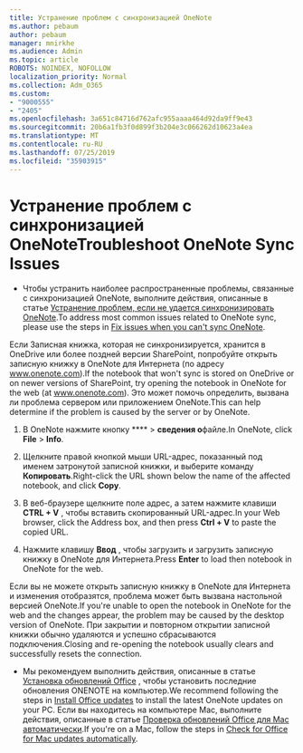 ```yaml
---
title: Устранение проблем с синхронизацией OneNote
ms.author: pebaum
author: pebaum
manager: mnirkhe
ms.audience: Admin
ms.topic: article
ROBOTS: NOINDEX, NOFOLLOW
localization_priority: Normal
ms.collection: Adm_O365
ms.custom:
- "9000555"
- "2405"
ms.openlocfilehash: 3a651c84716d762afc955aaaa464d92da9ff9e43
ms.sourcegitcommit: 20b6a1fb3f0d899f3b204e3c066262d10623a4ea
ms.translationtype: MT
ms.contentlocale: ru-RU
ms.lasthandoff: 07/25/2019
ms.locfileid: "35903915"
---
```

# <a name="troubleshoot-onenote-sync-issues"></a><span data-ttu-id="7a8f5-102">Устранение проблем с синхронизацией OneNote</span><span class="sxs-lookup"><span data-stu-id="7a8f5-102">Troubleshoot OneNote Sync Issues</span></span>

* <span data-ttu-id="7a8f5-103">Чтобы устранить наиболее распространенные проблемы, связанные с синхронизацией OneNote, выполните действия, описанные в статье [Устранение проблем, если не удается синхронизировать OneNote](https://support.office.com/article/Fix-issues-when-you-can-t-sync-OneNote-299495ef-66d1-448f-90c1-b785a6968d45).</span><span class="sxs-lookup"><span data-stu-id="7a8f5-103">To address most common issues related to OneNote sync, please use the steps in [Fix issues when you can't sync OneNote](https://support.office.com/article/Fix-issues-when-you-can-t-sync-OneNote-299495ef-66d1-448f-90c1-b785a6968d45).</span></span>

<span data-ttu-id="7a8f5-104">Если Записная книжка, которая не синхронизируется, хранится в OneDrive или более поздней версии SharePoint, попробуйте открыть записную книжку в OneNote для Интернета (по адресу www.onenote.com).</span><span class="sxs-lookup"><span data-stu-id="7a8f5-104">If the notebook that won't sync is stored on OneDrive or on newer versions of SharePoint, try opening the notebook in OneNote for the web (at www.onenote.com).</span></span> <span data-ttu-id="7a8f5-105">Это может помочь определить, вызвана ли проблема сервером или приложением OneNote.</span><span class="sxs-lookup"><span data-stu-id="7a8f5-105">This can help determine if the problem is caused by the server or by OneNote.</span></span>

1. <span data-ttu-id="7a8f5-106">В OneNote нажмите кнопку \*\*\*\* > **сведения о**файле.</span><span class="sxs-lookup"><span data-stu-id="7a8f5-106">In OneNote, click **File** > **Info**.</span></span>

2. <span data-ttu-id="7a8f5-107">Щелкните правой кнопкой мыши URL-адрес, показанный под именем затронутой записной книжки, и выберите команду **Копировать**.</span><span class="sxs-lookup"><span data-stu-id="7a8f5-107">Right-click the URL shown below the name of the affected notebook, and click **Copy**.</span></span>

3. <span data-ttu-id="7a8f5-108">В веб-браузере щелкните поле адрес, а затем нажмите клавиши **CTRL + V** , чтобы вставить скопированный URL-адрес.</span><span class="sxs-lookup"><span data-stu-id="7a8f5-108">In your Web browser, click the Address box, and then press **Ctrl + V** to paste the copied URL.</span></span>

4. <span data-ttu-id="7a8f5-109">Нажмите клавишу **Ввод** , чтобы загрузить и загрузить записную книжку в OneNote для Интернета.</span><span class="sxs-lookup"><span data-stu-id="7a8f5-109">Press **Enter** to load then notebook in OneNote for the web.</span></span>

<span data-ttu-id="7a8f5-110">Если вы не можете открыть записную книжку в OneNote для Интернета и изменения отобразятся, проблема может быть вызвана настольной версией OneNote.</span><span class="sxs-lookup"><span data-stu-id="7a8f5-110">If you're unable to open the notebook in OneNote for the web and the changes appear, the problem may be caused by the desktop version of OneNote.</span></span> <span data-ttu-id="7a8f5-111">При закрытии и повторном открытии записной книжки обычно удаляются и успешно сбрасываются подключения.</span><span class="sxs-lookup"><span data-stu-id="7a8f5-111">Closing and re-opening the notebook usually clears and successfully resets the connection.</span></span>

* <span data-ttu-id="7a8f5-112">Мы рекомендуем выполнить действия, описанные в статье [Установка обновлений Office](https://support.office.com/article/Install-Office-updates-2ab296f3-7f03-43a2-8e50-46de917611c5) , чтобы установить последние обновления ONENOTE на компьютер.</span><span class="sxs-lookup"><span data-stu-id="7a8f5-112">We recommend following the steps in [Install Office updates](https://support.office.com/article/Install-Office-updates-2ab296f3-7f03-43a2-8e50-46de917611c5) to install the latest OneNote updates on your PC.</span></span> <span data-ttu-id="7a8f5-113">Если вы находитесь на компьютере Mac, выполните действия, описанные в статье [Проверка обновлений Office для Mac автоматически](https://support.office.com/article/update-office-for-mac-automatically-bfd1e497-c24d-4754-92ab-910a4074d7c1).</span><span class="sxs-lookup"><span data-stu-id="7a8f5-113">If you're on a Mac, follow the steps in [Check for Office for Mac updates automatically](https://support.office.com/article/update-office-for-mac-automatically-bfd1e497-c24d-4754-92ab-910a4074d7c1).</span></span>
